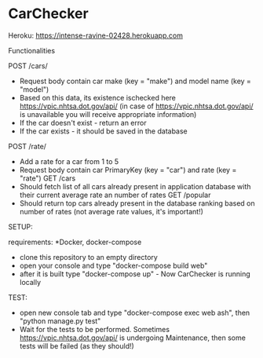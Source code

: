 # CarChecker
Heroku: https://intense-ravine-02428.herokuapp.com

Functionalities

POST /cars/
* Request body contain car make (key = "make") and model name (key = "model")
* Based on this data, its existence ischecked here https://vpic.nhtsa.dot.gov/api/ (in case of https://vpic.nhtsa.dot.gov/api/ is unavailable you will receive appropriate information)
* If the car doesn't exist - return an error
* If the car exists - it should be saved in the database

POST /rate/
* Add a rate for a car from 1 to 5
* Request body contain car PrimaryKey (key = "car") and rate (key = "rate")
GET /cars
* Should fetch list of all cars already present in application database with their current average rate an number of rates
GET /popular
* Should return top cars already present in the database ranking based on number of rates (not average rate values, it's important!)

SETUP:

requirements:
*Docker, docker-compose

* clone this repository to an empty directory
* open your console and type "docker-compose build web"
* after it is built type "docker-compose up" - Now CarChecker is running locally

TEST:
* open new console tab and type "docker-compose exec web ash", then "python manage.py test"
* Wait for the tests to be performed. Sometimes https://vpic.nhtsa.dot.gov/api/ is undergoing Maintenance, then some tests will be failed (as they should!) 
